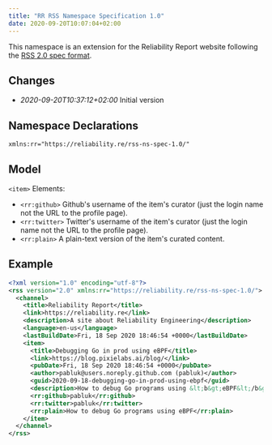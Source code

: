 ```yaml
---
title: "RR RSS Namespace Specification 1.0"
date: 2020-09-20T10:07:04+02:00
---
```

This namespace is an extension for the Reliability Report website following the [RSS 2.0 spec format](https://validator.w3.org/feed/docs/rss2.html).

## Changes

* _2020-09-20T10:37:12+02:00_ Initial version

## Namespace Declarations

`xmlns:rr="https://reliability.re/rss-ns-spec-1.0/"`

## Model

`<item>` Elements:

* `<rr:github>` Github's username of the item's curator (just the login name not the URL to the profile page).
* `<rr:twitter>` Twitter's username of the item's curator (just the login name not the URL to the profile page).
* `<rr:plain>` A plain-text version of the item's curated content.

## Example

```xml
<?xml version="1.0" encoding="utf-8"?>
<rss version="2.0" xmlns:rr="https://reliability.re/rss-ns-spec-1.0/">
  <channel>
    <title>Reliability Report</title>
    <link>https://reliability.re</link>
    <description>A site about Reliability Engineering</description>
    <language>en-us</language>
    <lastBuildDate>Fri, 18 Sep 2020 18:46:54 +0000</lastBuildDate>
    <item>
      <title>Debugging Go in prod using eBPF</title>
      <link>https://blog.pixielabs.ai/blog/</link>
      <pubDate>Fri, 18 Sep 2020 18:46:54 +0000</pubDate>
      <author>pabluk@users.noreply.github.com (pabluk)</author>
      <guid>2020-09-18-debugging-go-in-prod-using-ebpf</guid>
      <description>How to debug Go programs using &lt;b&gt;eBPF&lt;/b&gt;</description>
      <rr:github>pabluk</rr:github>
      <rr:twitter>pabluk</rr:twitter>
      <rr:plain>How to debug Go programs using eBPF</rr:plain>
    </item>
  </channel>
</rss>
```
